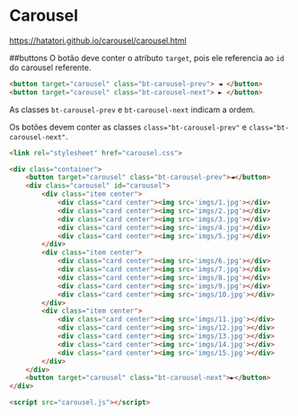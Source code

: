 # Carousel

https://hatatori.github.io/carousel/carousel.html

##buttons
O botão deve conter o atributo ```target```, pois ele referencia ao ```id``` do carousel referente.
```html 
<button target="carousel" class="bt-carousel-prev"> ◄ </button> 
<button target="carousel" class="bt-carousel-next"> ► </button> 
```
As classes ```bt-carousel-prev``` e  ```bt-carousel-next``` indicam a ordem.

Os botões devem conter as classes ```class="bt-carousel-prev"``` e ```class="bt-carousel-next"```.


```html
<link rel="stylesheet" href="carousel.css">

<div class="container">
    <button target="carousel" class="bt-carousel-prev">◄</button>
    <div class="carousel" id="carousel">
        <div class="item center">
            <div class="card center"><img src='imgs/1.jpg'></div>
            <div class="card center"><img src='imgs/2.jpg'></div>
            <div class="card center"><img src='imgs/3.jpg'></div>
            <div class="card center"><img src='imgs/4.jpg'></div>
            <div class="card center"><img src='imgs/5.jpg'></div>
        </div>
        <div class="item center">
            <div class="card center"><img src='imgs/6.jpg'></div>
            <div class="card center"><img src='imgs/7.jpg'></div>
            <div class="card center"><img src='imgs/8.jpg'></div>
            <div class="card center"><img src='imgs/9.jpg'></div>
            <div class="card center"><img src='imgs/10.jpg'></div>
        </div>
        <div class="item center">
            <div class="card center"><img src='imgs/11.jpg'></div>
            <div class="card center"><img src='imgs/12.jpg'></div>
            <div class="card center"><img src='imgs/13.jpg'></div>
            <div class="card center"><img src='imgs/14.jpg'></div>
            <div class="card center"><img src='imgs/15.jpg'></div>
        </div>          
    </div>
    <button target="carousel" class="bt-carousel-next">►</button>
</div>

<script src="carousel.js"></script>
```
